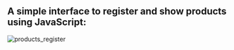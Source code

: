 ## A simple interface to register and show products using JavaScript:

![products_register](https://github.com/samuelfilipefaria/products-register/assets/102987906/c7e2ac16-4b7a-4b59-ad2b-787058669cf2)
